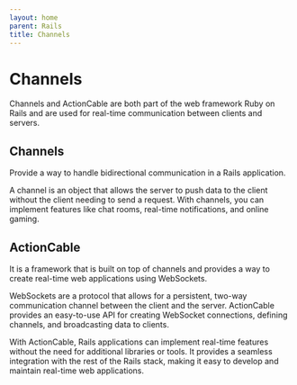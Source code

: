 ```yaml
---
layout: home
parent: Rails
title: Channels
---
```


# Channels

Channels and ActionCable are both part of the web framework Ruby on Rails and are used for real-time communication between clients and servers.

## Channels 

Provide a way to handle bidirectional communication in a Rails application. 

A channel is an object that allows the server to push data to the client without the client needing to send a request. With channels, you can implement features like chat rooms, real-time notifications, and online gaming.

## ActionCable 

It is a framework that is built on top of channels and provides a way to create real-time web applications using WebSockets. 

WebSockets are a protocol that allows for a persistent, two-way communication channel between the client and the server. ActionCable provides an easy-to-use API for creating WebSocket connections, defining channels, and broadcasting data to clients.

With ActionCable, Rails applications can implement real-time features without the need for additional libraries or tools. It provides a seamless integration with the rest of the Rails stack, making it easy to develop and maintain real-time web applications.
